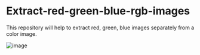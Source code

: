 # Extract-red-green-blue-rgb-images
This repository will help to extract red, green, blue images separately from a color image.

![image](https://github.com/Marshajennifer/Extract-red-green-blue-rgb-images/assets/26388499/ea3720a8-f763-478d-acca-23287ec965a5)
